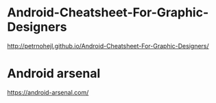 
Android-Cheatsheet-For-Graphic-Designers
========================================
http://petrnohejl.github.io/Android-Cheatsheet-For-Graphic-Designers/

Android arsenal
===============
https://android-arsenal.com/
